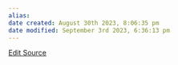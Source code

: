 ```yaml
---
alias: 
date created: August 30th 2023, 8:06:35 pm
date modified: September 3rd 2023, 6:36:13 pm
---
```

[Edit Source](https://github.com/bradhaas/TheCompendium-v2/blob/main/Worldbuilding/Maps.md)
